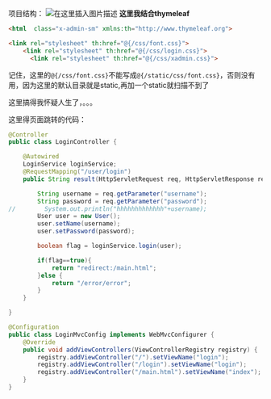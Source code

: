﻿项目结构：
![在这里插入图片描述](https://img-blog.csdnimg.cn/bc4467354eaa4896a062f114052cc2dd.png)
**这里我结合thymeleaf**

```html
<html  class="x-admin-sm" xmlns:th="http://www.thymeleaf.org">
```

```html
<link rel="stylesheet" th:href="@{/css/font.css}">
    <link rel="stylesheet" th:href="@{/css/login.css}">
	  <link rel="stylesheet" th:href="@{/css/xadmin.css}">
```

记住，这里的`@{/css/font.css}`不能写成`@{/static/css/font.css}`，否则没有用，因为这里的默认目录就是static,再加一个static就扫描不到了

这里搞得我怀疑人生了，。。。

这里得页面跳转的代码：

```java
@Controller
public class LoginController {

    @Autowired
    LoginService loginService;
    @RequestMapping("/user/login")
    public String result(HttpServletRequest req, HttpServletResponse resp){

        String username = req.getParameter("username");
        String password = req.getParameter("password");
//        System.out.println("hhhhhhhhhhhhh"+username);
        User user = new User();
        user.setName(username);
        user.setPassword(password);

        boolean flag = loginService.login(user);

        if(flag==true){
            return "redirect:/main.html";
        }else {
            return "/error/error";
        }
    }

}
```

```java
@Configuration
public class LoginMvcConfig implements WebMvcConfigurer {
    @Override
    public void addViewControllers(ViewControllerRegistry registry) {
        registry.addViewController("/").setViewName("login");
        registry.addViewController("/login").setViewName("login");
        registry.addViewController("/main.html").setViewName("index");
    }
}
```



